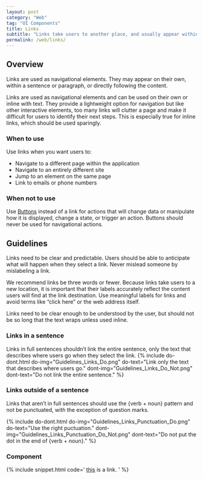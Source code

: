 ```yaml
---
layout: post
category: "Web"
tag: "UI Components"
title: Links
subtitle: "Links take users to another place, and usually appear within or directly following a sentence."
permalink: /web/links/
---
```


## Overview
Links are used as navigational elements. They may appear on their own, within a sentence or paragraph, or directly following the content.

Links are used as navigational elements and can be used on their own or inline with text. They provide a lightweight option for navigation but like other interactive elements, too many links will clutter a page and make it difficult for users to identify their next steps. This is especially true for inline links, which should be used sparingly.

### When to use

Use links when you want users to:
- Navigate to a different page within the application
- Navigate to an entirely different site
- Jump to an element on the same page
- Link to emails or phone numbers

### When not to use

Use [Buttons](../buttons/) instead of a link for actions that will change data or manipulate how it is displayed, change a state, or trigger an action. Buttons should never be used for navigational actions.

## Guidelines
Links need to be clear and predictable. Users should be able to anticipate what will happen when they select a link. Never mislead someone by mislabeling a link.

We recommend links be three words or fewer. Because links take users to a new location, it is important that their labels accurately reflect the content users will find at the link destination. Use meaningful labels for links and avoid terms like “click here” or the web address itself.

Links need to be clear enough to be understood by the user, but should not be so long that the text wraps unless used inline.

### Links in a sentence
Links in full sentences shouldn’t link the entire sentence, only the text that describes where users go when they select the link.
{% include do-dont.html 
  do-img="Guidelines_Links_Do.png"
  do-text="Link only the text that describes where users go."
  dont-img="Guidelines_Links_Do_Not.png"
  dont-text="Do not link the entire sentence."
%}

### Links outside of a sentence
Links that aren’t in full sentences should use the {verb + noun} pattern and not be punctuated, with the exception of question marks.

{% include do-dont.html 
  do-img="Guidelines_Links_Punctuation_Do.png"
  do-text="Use the right puctuation."
  dont-img="Guidelines_Links_Punctuation_Do_Not.png"
  dont-text="Do not put the dot in the end of {verb + noun}."
%}

### Component
{% include snippet.html code='
<a href="#">this</a> is a link.
' %}

